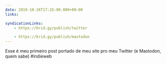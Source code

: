 ```yaml
---
date: 2019-10-26T17:25:00.000+00:00
links:

syndicationLinks:
    - https://brid.gy/publish/twitter

    - https://brid.gy/publish/mastodon
---
```


Esse é meu primeiro post portado de meu site pro meu Twitter (e Mastodon, quem sabe) #indieweb
